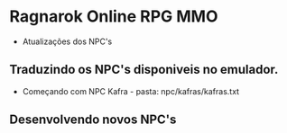 # Ragnarok Online RPG MMO
* Atualizações dos NPC's 

## Traduzindo os NPC's disponiveis no emulador.
* Começando com NPC Kafra - pasta: npc/kafras/kafras.txt

## Desenvolvendo novos NPC's

